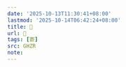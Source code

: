 ```yaml
---
date: '2025-10-13T11:30:41+08:00'
lastmod: '2025-10-14T06:42:24+08:00'
title: 󰦳
url: 󰦳
tags: [窬]
src: GHZR
note:
---
```

